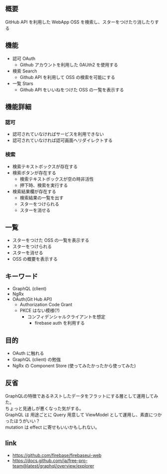## 概要

GitHub API を利用した WebApp
OSS を検索し、スターをつけたり消したりする

## 機能

- 認可 OAuth
  - Github アカウントを利用した 0AUth2 を使用する
- 検索 Search
  - Github API を利用して OSS の検索を可能にする
- 一覧 Stars
  - Github API をいいねをつけた OSS の一覧を表示する

## 機能詳細

### 認可

- 認可されていなければサービスを利用できない
- 認可されていなければ認可画面へリダイレクトする

### 検索

- 検索テキストボックスが存在する
- 検索ボタンが存在する
  - 検索テキストボックスが空の時非活性
  - 押下時、検索を実行する
- 検索結果欄が存在する
  - 検索結果の一覧を出す
  - スターをつけられる
  - スターを消せる

## 一覧

- スターをつけた OSS の一覧を表示する
- スターをつけられる
- スターを消せる
- OSS の概要を表示する

## キーワード

- GraphQL (client)
- NgRx
- OAuth(Git Hub API)
  - Authorization Code Grant
  - PKCE はない模様(?)
    - コンフィデンシャルクライアントを想定
      - firebase auth を利用する

## 目的

- OAuth に触れる
- GraphQL (client) の勉強
- NgRx の Component Store (使ってみたかったから使ってみた)

## 反省
GraphQLの特徴であるネストしたデータをフラットにする層として運用してみた。  
ちょっと見通しが悪くなった気がする。  
GraphQL は 用途ごとに Query 用意して ViewModel として運用し、素直につかったほうがいい？  
mutation は effect に寄せもいいかもしれない。  

## link

- https://github.com/firebase/firebaseui-web
- https://docs.github.com/ja/free-pro-team@latest/graphql/overview/explorer
